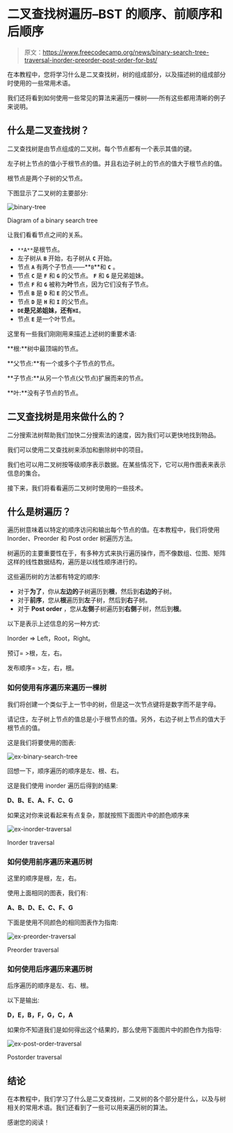 # 二叉查找树遍历–BST 的顺序、前顺序和后顺序

> 原文：<https://www.freecodecamp.org/news/binary-search-tree-traversal-inorder-preorder-post-order-for-bst/>

在本教程中，您将学习什么是二叉查找树，树的组成部分，以及描述树的组成部分时使用的一些常用术语。

我们还将看到如何使用一些常见的算法来遍历一棵树——所有这些都用清晰的例子来说明。

## 什么是二叉查找树？

二叉查找树是由节点组成的二叉树。每个节点都有一个表示其值的键。

左子树上节点的值小于根节点的值。并且右边子树上的节点的值大于根节点的值。

根节点是两个子树的父节点。

下图显示了二叉树的主要部分:

![binary-tree](img/bc18c804f6eb3903f5582be920dd6bd9.png)

Diagram of a binary search tree

让我们看看节点之间的关系。

*   `**A**`是根节点。
*   左子树从 **`B`** 开始，右子树从 **`C`** 开始。
*   节点 **`A`** 有两个子节点——**`B`**和 **`C`** 。
*   节点 **`C`** 是 **`F`** 和 **`G`** 的父节点。 **`F`** 和 **`G`** 是兄弟姐妹。
*   节点 **`F`** 和 **`G`** 被称为**叶**节点，因为它们没有子节点。
*   节点 **`B`** 是 **`D`** 和 **`E`** 的父节点。
*   节点 **`D`** 是 **`H`** 和 **`I`** 的父节点。
*   **`D`****`E`**是兄弟姐妹，还有**`H`****`I`**。
*   节点 **`E`** 是一个叶节点。

这里有一些我们刚刚用来描述上述树的重要术语:

**根:**树中最顶端的节点。

**父节点:**有一个或多个子节点的节点。

**子节点:**从另一个节点(父节点)扩展而来的节点。

**叶:**没有子节点的节点。

## 二叉查找树是用来做什么的？

二分搜索法树帮助我们加快二分搜索法的速度，因为我们可以更快地找到物品。

我们可以使用二叉查找树来添加和删除树中的项目。

我们也可以用二叉树按等级顺序表示数据。在某些情况下，它可以用作图表来表示信息的集合。

接下来，我们将看看遍历二叉树时使用的一些技术。

## 什么是树遍历？

遍历树意味着以特定的顺序访问和输出每个节点的值。在本教程中，我们将使用 Inorder、Preorder 和 Post order 树遍历方法。

树遍历的主要重要性在于，有多种方式来执行遍历操作，而不像数组、位图、矩阵这样的线性数据结构，遍历是以线性顺序进行的。

这些遍历树的方法都有特定的顺序:

*   对于**为了**，你从**左边的**子树遍历到**根**，然后到**右边的**子树。
*   对于**前序**，您从**根**遍历到**左**子树，然后到**右**子树。
*   对于 **Post order** ，您从**左侧**子树遍历到**右侧**子树，然后到**根**。

以下是表示上述信息的另一种方式:

Inorder => Left，Root，Right。

预订= >根，左，右。

发布顺序= >左，右，根。

### 如何使用有序遍历来遍历一棵树

我们将创建一个类似于上一节中的树，但是这一次节点键将是数字而不是字母。

请记住，左子树上节点的值总是小于根节点的值。另外，右边子树上节点的值大于根节点的值。

这是我们将要使用的图表:

![ex-binary-search-tree](img/cc4f04f0e5999707d8a258c508d151fd.png)

回想一下，顺序遍历的顺序是左、根、右。

这是我们使用 inorder 遍历后得到的结果:

**D、B、E、A、F、C、G**

如果这对你来说看起来有点复杂，那就按照下面图片中的颜色顺序来

![ex-inorder-traversal](img/cf8dfae7d8147bb0641e6f697a1cf5f3.png)

Inorder traversal

### 如何使用前序遍历来遍历树

这里的顺序是根，左，右。

使用上面相同的图表，我们有:

**A、B、D、E、C、F、G**

下面是使用不同颜色的相同图表作为指南:

![ex-preorder-traversal](img/09d47e3d827ebdf44f64e8e591c6504d.png)

Preorder traversal

### 如何使用后序遍历来遍历树

后序遍历的顺序是左、右、根。

以下是输出:

**D，E，B，F，G，C，A**

如果你不知道我们是如何得出这个结果的，那么使用下面图片中的颜色作为指导:

![ex-post-order-traversal](img/de2416e3426610fbd5d93a2c54f27208.png)

Postorder traversal

## 结论

在本教程中，我们学习了什么是二叉查找树，二叉树的各个部分是什么，以及与树相关的常用术语。我们还看到了一些可以用来遍历树的算法。

感谢您的阅读！